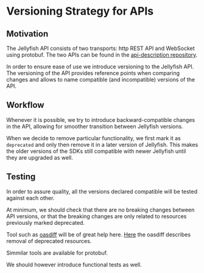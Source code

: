 # Versioning Strategy for APIs

## Motivation

The Jellyfish API consists of two transports: http REST API 
and WebSocket using protobuf. The two APIs can be found in
the [api-description repository](https://github.com/jellyfish-dev/protos).

In order to ensure ease of use we introduce versioning to the Jellyfish API.
The versioning of the API provides reference points when comparing
changes and allows to name compatible (and incompatible)
versions of the API.

## Workflow

Whenever it is possible, we try to introduce backward-compatible changes
in the API, allowing for smoother transition between Jellyfish versions.

When we decide to remove particular functionality, we first mark
it as `deprecated` and only then remove it in a later version of Jellyfish.
This makes the older versions of the SDKs still compatible with 
newer Jellyfish until they are upgraded as well.

## Testing

In order to assure quality, all the versions declared compatible
will be tested against each other.

At minimum, we should check that there are no breaking changes
between API versions, or that the breaking changes are only
related to resources previously marked deprecated.

Tool such as [oasdiff](https://github.com/Tufin/oasdiff)
will be of great help here.
[Here](https://github.com/Tufin/oasdiff/blob/main/API-DEPRECATION.md)
the oasdiff describes removal of deprecated resources.

Simmilar tools are available for protobuf.

We should however introduce functional tests as well.
